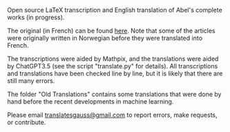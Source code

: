 Open source LaTeX transcription and English translation of Abel's complete works (in progress).  

The original (in French) can be found <a href="https://archive.org/details/117742591">here</a>.  Note that some of the articles were originally written in Norwegian before they were translated into French.

The transcriptions were aided by Mathpix, and the translations were aided by ChatGPT3.5 (see the script "translate.py" for details).  All transcriptions and translations have been checked line by line, but it is likely that there are still many errors. 

The folder "Old Translations" contains some translations that were done by hand before the recent developments in machine learning.

Please email translatesgauss@gmail.com to report errors, make requests, or contribute. 


 
